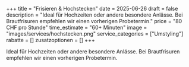 +++
title = "Frisieren & Hochstecken"
date = 2025-06-26
draft = false
description = "Ideal für Hochzeiten oder andere besondere Anlässe. Bei Brautfrisuren empfehlen wir einen vorherigen Probetermin."
price = "80 CHF pro Stunde"
time_estimate = "60+ Minuten"
image = "images/services/hochstecken.png"
service_categories = ["Umstyling"]
rabatte = []
zusatzoptionen = []
+++

Ideal für Hochzeiten oder andere besondere Anlässe. Bei Brautfrisuren empfehlen wir einen vorherigen Probetermin.
